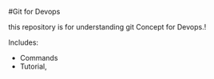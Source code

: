 #Git for Devops

this repository is for understanding git Concept for Devops.!


Includes:

- Commands 
- Tutorial,
